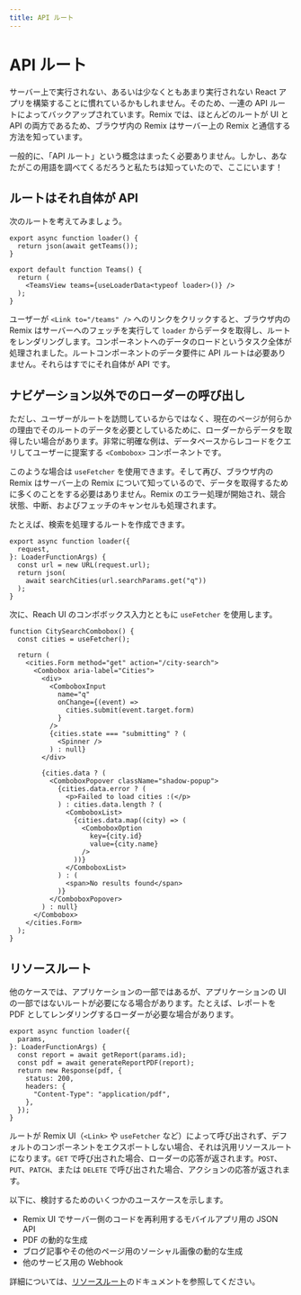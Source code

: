 ```yaml
---
title: API ルート
---
```


# API ルート

サーバー上で実行されない、あるいは少なくともあまり実行されない React アプリを構築することに慣れているかもしれません。そのため、一連の API ルートによってバックアップされています。Remix では、ほとんどのルートが UI と API の両方であるため、ブラウザ内の Remix はサーバー上の Remix と通信する方法を知っています。

一般的に、「API ルート」という概念はまったく必要ありません。しかし、あなたがこの用語を調べてくるだろうと私たちは知っていたので、ここにいます！

## ルートはそれ自体が API

次のルートを考えてみましょう。

```tsx filename=app/routes/teams.tsx
export async function loader() {
  return json(await getTeams());
}

export default function Teams() {
  return (
    <TeamsView teams={useLoaderData<typeof loader>()} />
  );
}
```

ユーザーが `<Link to="/teams" />` へのリンクをクリックすると、ブラウザ内の Remix はサーバーへのフェッチを実行して `loader` からデータを取得し、ルートをレンダリングします。コンポーネントへのデータのロードというタスク全体が処理されました。ルートコンポーネントのデータ要件に API ルートは必要ありません。それらはすでにそれ自体が API です。

## ナビゲーション以外でのローダーの呼び出し

ただし、ユーザーがルートを訪問しているからではなく、現在のページが何らかの理由でそのルートのデータを必要としているために、ローダーからデータを取得したい場合があります。非常に明確な例は、データベースからレコードをクエリしてユーザーに提案する `<Combobox>` コンポーネントです。

このような場合は `useFetcher` を使用できます。そして再び、ブラウザ内の Remix はサーバー上の Remix について知っているので、データを取得するために多くのことをする必要はありません。Remix のエラー処理が開始され、競合状態、中断、およびフェッチのキャンセルも処理されます。

たとえば、検索を処理するルートを作成できます。

```tsx filename=app/routes/city-search.tsx
export async function loader({
  request,
}: LoaderFunctionArgs) {
  const url = new URL(request.url);
  return json(
    await searchCities(url.searchParams.get("q"))
  );
}
```

次に、Reach UI のコンボボックス入力とともに `useFetcher` を使用します。

```tsx lines=[2,11,14,19,21,23]
function CitySearchCombobox() {
  const cities = useFetcher();

  return (
    <cities.Form method="get" action="/city-search">
      <Combobox aria-label="Cities">
        <div>
          <ComboboxInput
            name="q"
            onChange={(event) =>
              cities.submit(event.target.form)
            }
          />
          {cities.state === "submitting" ? (
            <Spinner />
          ) : null}
        </div>

        {cities.data ? (
          <ComboboxPopover className="shadow-popup">
            {cities.data.error ? (
              <p>Failed to load cities :(</p>
            ) : cities.data.length ? (
              <ComboboxList>
                {cities.data.map((city) => (
                  <ComboboxOption
                    key={city.id}
                    value={city.name}
                  />
                ))}
              </ComboboxList>
            ) : (
              <span>No results found</span>
            )}
          </ComboboxPopover>
        ) : null}
      </Combobox>
    </cities.Form>
  );
}
```

## リソースルート

他のケースでは、アプリケーションの一部ではあるが、アプリケーションの UI の一部ではないルートが必要になる場合があります。たとえば、レポートを PDF としてレンダリングするローダーが必要な場合があります。

```tsx
export async function loader({
  params,
}: LoaderFunctionArgs) {
  const report = await getReport(params.id);
  const pdf = await generateReportPDF(report);
  return new Response(pdf, {
    status: 200,
    headers: {
      "Content-Type": "application/pdf",
    },
  });
}
```

ルートが Remix UI（`<Link>` や `useFetcher` など）によって呼び出されず、デフォルトのコンポーネントをエクスポートしない場合、それは汎用リソースルートになります。`GET` で呼び出された場合、ローダーの応答が返されます。`POST`、`PUT`、`PATCH`、または `DELETE` で呼び出された場合、アクションの応答が返されます。

以下に、検討するためのいくつかのユースケースを示します。

- Remix UI でサーバー側のコードを再利用するモバイルアプリ用の JSON API
- PDF の動的な生成
- ブログ記事やその他のページ用のソーシャル画像の動的な生成
- 他のサービス用の Webhook

詳細については、[リソースルート][resource-routes]のドキュメントを参照してください。

[resource-routes]: ./resource-routes

